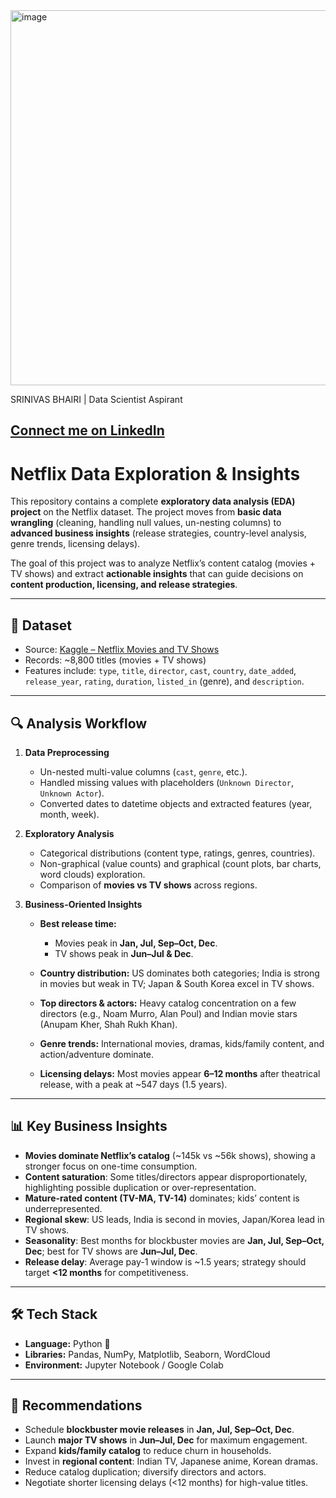 
<img width="1030" height="600" alt="image" src="https://github.com/user-attachments/assets/7e685b9c-d9b1-492b-921b-96b845f92ec3" />

SRINIVAS BHAIRI | Data Scientist Aspirant

[Connect me on LinkedIn](https://www.linkedin.com/in/srinivas-bhairi) 
---

# Netflix Data Exploration & Insights

This repository contains a complete **exploratory data analysis (EDA) project** on the Netflix dataset. The project moves from **basic data wrangling** (cleaning, handling null values, un-nesting columns) to **advanced business insights** (release strategies, country-level analysis, genre trends, licensing delays).

The goal of this project was to analyze Netflix’s content catalog (movies + TV shows) and extract **actionable insights** that can guide decisions on **content production, licensing, and release strategies**.

---

## 📌 Dataset

* Source: [Kaggle – Netflix Movies and TV Shows](https://www.kaggle.com/shivamb/netflix-shows)
* Records: \~8,800 titles (movies + TV shows)
* Features include: `type`, `title`, `director`, `cast`, `country`, `date_added`, `release_year`, `rating`, `duration`, `listed_in` (genre), and `description`.

---

## 🔍 Analysis Workflow

1. **Data Preprocessing**

   * Un-nested multi-value columns (`cast`, `genre`, etc.).
   * Handled missing values with placeholders (`Unknown Director`, `Unknown Actor`).
   * Converted dates to datetime objects and extracted features (year, month, week).

2. **Exploratory Analysis**

   * Categorical distributions (content type, ratings, genres, countries).
   * Non-graphical (value counts) and graphical (count plots, bar charts, word clouds) exploration.
   * Comparison of **movies vs TV shows** across regions.

3. **Business-Oriented Insights**

   * **Best release time:**

     * Movies peak in **Jan, Jul, Sep–Oct, Dec**.
     * TV shows peak in **Jun–Jul & Dec**.
   * **Country distribution:** US dominates both categories; India is strong in movies but weak in TV; Japan & South Korea excel in TV shows.
   * **Top directors & actors:** Heavy catalog concentration on a few directors (e.g., Noam Murro, Alan Poul) and Indian movie stars (Anupam Kher, Shah Rukh Khan).
   * **Genre trends:** International movies, dramas, kids/family content, and action/adventure dominate.
   * **Licensing delays:** Most movies appear **6–12 months** after theatrical release, with a peak at \~547 days (1.5 years).

---

## 📊 Key Business Insights

* **Movies dominate Netflix’s catalog** (\~145k vs \~56k shows), showing a stronger focus on one-time consumption.
* **Content saturation**: Some titles/directors appear disproportionately, highlighting possible duplication or over-representation.
* **Mature-rated content (TV-MA, TV-14)** dominates; kids’ content is underrepresented.
* **Regional skew**: US leads, India is second in movies, Japan/Korea lead in TV shows.
* **Seasonality**: Best months for blockbuster movies are **Jan, Jul, Sep–Oct, Dec**; best for TV shows are **Jun–Jul, Dec**.
* **Release delay**: Average pay-1 window is \~1.5 years; strategy should target **<12 months** for competitiveness.

---

## 🛠️ Tech Stack

* **Language:** Python 🐍
* **Libraries:** Pandas, NumPy, Matplotlib, Seaborn, WordCloud
* **Environment:** Jupyter Notebook / Google Colab

---

## 🚀 Recommendations

* Schedule **blockbuster movie releases** in **Jan, Jul, Sep–Oct, Dec**.
* Launch **major TV shows** in **Jun–Jul, Dec** for maximum engagement.
* Expand **kids/family catalog** to reduce churn in households.
* Invest in **regional content**: Indian TV, Japanese anime, Korean dramas.
* Reduce catalog duplication; diversify directors and actors.
* Negotiate shorter licensing delays (<12 months) for high-value titles.


